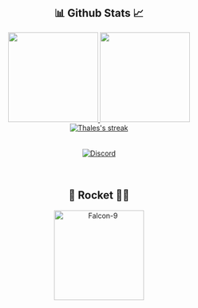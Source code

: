 
<!-- Stats -->
<h2 align="center">📊 Github Stats 📈</h1>
<div align="center">
  <a href="https://github.com/Thales625">
  <img height="180em" src="https://github-readme-stats.vercel.app/api?username=Thales625&show_icons=true&theme=radical&include_all_commits=true&count_private=true"/>
  <img height="180em" src="https://github-readme-stats.vercel.app/api/top-langs/?username=Thales625&layout=compact&langs_count=7&theme=radical"/>
</div>
  
<!-- Streak -->
<div align="center">
  <a href="https://github.com/Thales625/github-readme-streak-stats">
  <img title="🔥 Get streak stats for your profile at git.io/streak-stats" alt="Thales's streak" src="https://github-readme-streak-stats.herokuapp.com/?user=Thales625&theme=radical&hide_border=true&stroke=0000&background=060A0CD0"/></a>
</div>

<br>
<br>

<!-- Social Medias -->
<div align="center">
    <a href="https://discord.gg/7MQ2P8KE2P" target="_blank"><img src="https://img.shields.io/badge/Discord-7289DA?style=for-the-badge&logo=discord&logoColor=white" alt="Discord"></a>
</div>

<br>
<br>

<!-- Rocket Videos -->
<h2 align="center">🚀 Rocket 👨‍🚀</h2>
<div align="center">
    <img height="180em" src="https://www.teslarati.com/wp-content/uploads/2019/03/Falcon-9-landing-burn-SpaceX-9.gif" alt="Falcon-9">
</div>
  
<!-- Snake animation
![Snake animation](https://github.com/Thales625/Thales625/blob/output/github-contribution-grid-snake.svg)
-->

